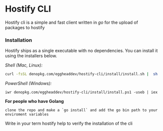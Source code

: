 # Hostify CLI


 Hostify cli is a simple and fast client written in _go_ for the upload of packages to hostify


### Installation

Hostify ships as a single executable with no dependencies. You can install it using the installers below.




*Shell (Mac, Linux):*
``` sh
curl -fsSL denopkg.com/eggheaddev/hostify-cli/install/install.sh |  sh
```

*PowerShell (Windows):*
```
iwr denopkg.com/eggheaddev/hostify-cli/install/install.ps1 -useb | iex
```

**For people who have Golang**
```
clone the repo and make a `go install` and add the go bin path to your enviroment variables
```


Write in your term hostify help to verify the installation of the cli